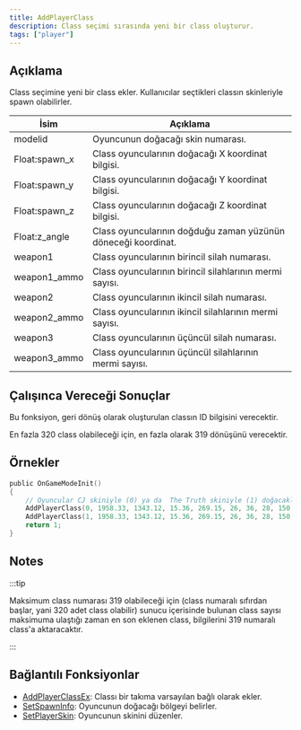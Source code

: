 ```yaml
---
title: AddPlayerClass
description: Class seçimi sırasında yeni bir class oluşturur.
tags: ["player"]
---
```


## Açıklama

Class seçimine yeni bir class ekler. Kullanıcılar seçtikleri classın skinleriyle spawn olabilirler.

| İsim          | Açıklama                                                      |
| ------------- | ------------------------------------------------------------- |
| modelid       | Oyuncunun doğacağı skin numarası.                             |
| Float:spawn_x | Class oyuncularının doğacağı X koordinat bilgisi.             |
| Float:spawn_y | Class oyuncularının doğacağı Y koordinat bilgisi.             |
| Float:spawn_z | Class oyuncularının doğacağı Z koordinat bilgisi.             |
| Float:z_angle | Class oyuncularının doğduğu zaman yüzünün döneceği koordinat. |
| weapon1       | Class oyuncularının birincil silah numarası.                  |
| weapon1_ammo  | Class oyuncularının birincil silahlarının mermi sayısı.       |
| weapon2       | Class oyuncularının ikincil silah numarası.                   |
| weapon2_ammo  | Class oyuncularının ikincil silahlarının mermi sayısı.        |
| weapon3       | Class oyuncularının üçüncül silah numarası.                   |
| weapon3_ammo  | Class oyuncularının üçüncül silahlarının mermi sayısı.        |

## Çalışınca Vereceği Sonuçlar

Bu fonksiyon, geri dönüş olarak oluşturulan classın ID bilgisini verecektir.

En fazla 320 class olabileceği için, en fazla olarak 319 dönüşünü verecektir.

## Örnekler

```c
public OnGameModeInit()
{
    // Oyuncular CJ skiniyle (0) ya da  The Truth skiniyle (1) doğacaklar.
    AddPlayerClass(0, 1958.33, 1343.12, 15.36, 269.15, 26, 36, 28, 150, 0, 0); // CJ
    AddPlayerClass(1, 1958.33, 1343.12, 15.36, 269.15, 26, 36, 28, 150, 0, 0); // The Truth
    return 1;
}
```

## Notes

:::tip

Maksimum class numarası 319 olabileceği için (class numaralı sıfırdan başlar, yani 320 adet class olabilir) sunucu içerisinde bulunan class sayısı maksimuma ulaştığı zaman en son eklenen class, bilgilerini 319 numaralı class'a aktaracaktır.

:::

## Bağlantılı Fonksiyonlar

- [AddPlayerClassEx](AddPlayerClassEx.md): Classı bir takıma varsayılan bağlı olarak ekler.
- [SetSpawnInfo](SetSpawnInfo.md): Oyuncunun doğacağı bölgeyi belirler.
- [SetPlayerSkin](SetPlayerSkin.md): Oyuncunun skinini düzenler.
